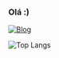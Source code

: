 ### Olá :)
[![Blog](https://img.shields.io/badge/LinkedIn-0077B5?style=for-the-badge&logo=linkedin&logoColor=white
)](https://www.linkedin.com/in/gabriel-tazz/)

![Top Langs](https://github-readme-stats.vercel.app/api/top-langs/?username=GTazz&layout=compact&langs_count=20)
